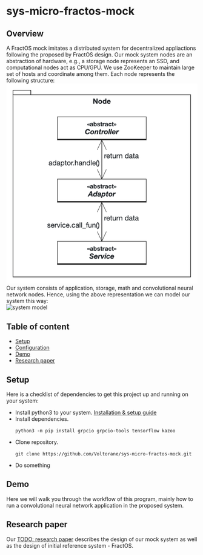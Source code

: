 # sys-micro-fractos-mock
## Overview
A FractOS mock imitates a distributed system for decentralized appliactions following the proposed by FractOS design. 
Our mock system nodes are an abstraction of hardware, e.g., a storage node represents an SSD, and computational nodes act as CPU/GPU.
We use ZooKeeper to maintain large set of hosts and coordinate among them.
Each node represents the following structure:
![node model][node_model] \
Our system consists of application, storage, math and convolutional neural network nodes. Hence, using the above representation we can model our system this way: \
![system model][sys_model]

## Table of content
- [Setup](#-setup)
- [Configuration](#-configuration)
- [Demo](#-demo)
- [Research paper](#-research-paper)
## Setup
Here is a checklist of dependencies to get this project up and running on your system:
* Install python3 to your system.
[Installation & setup guide](https://realpython.com/installing-python/)
* Install dependencies.
  ```
  python3 -m pip install grpcio grpcio-tools tensorflow kazoo
  ```
* Clone repository.
  ```
  git clone https://github.com/Voltorane/sys-micro-fractos-mock.git
  ```
* Do something

## Demo
Here we will walk you through the workflow of this program, mainly how to run a convolutional neural network application in the proposed system.
## Research paper
Our [TODO: research paper]() describes the design of our mock system as well as the design of initial reference system - FractOS.

[node_model]: resources/node_model.png
[sys_model]: resourrces/sys_model.png
